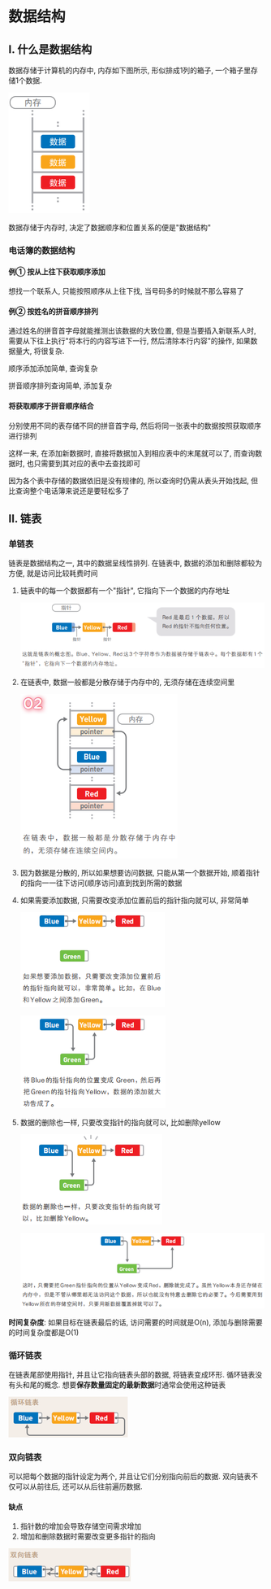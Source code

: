 # 数据结构

## I. 什么是数据结构

数据存储于计算机的内存中, 内存如下图所示, 形似排成1列的箱子, 一个箱子里存储1个数据.

![1648174326332](assets/1648174326332.png)

数据存储于内存时, 决定了数据顺序和位置关系的便是"数据结构"

### 电话簿的数据结构

#### 例① 按从上往下获取顺序添加

想找一个联系人, 只能按照顺序从上往下找, 当号码多的时候就不那么容易了

#### 例② 按姓名的拼音顺序排列

通过姓名的拼音首字母就能推测出该数据的大致位置, 但是当要插入新联系人时, 需要从下往上执行"将本行的内容写进下一行, 然后清除本行内容"的操作, 如果数据量大, 将很复杂.

顺序添加添加简单, 查询复杂

拼音顺序排列查询简单, 添加复杂

#### 将获取顺序于拼音顺序结合

分别使用不同的表存储不同的拼音首字母, 然后将同一张表中的数据按照获取顺序进行排列

这样一来, 在添加新数据时, 直接将数据加入到相应表中的末尾就可以了, 而查询数据时, 也只需要到其对应的表中去查找即可

因为各个表中存储的数据依旧是没有规律的, 所以查询时仍需从表头开始找起, 但比查询整个电话簿来说还是要轻松多了

## II. 链表

### 单链表

链表是数据结构之一, 其中的数据呈线性排列. 在链表中, 数据的添加和删除都较为方便, 就是访问比较耗费时间

1. 链表中的每一个数据都有一个"指针", 它指向下一个数据的内存地址

   ![1648175192537](assets/1648175192537.png)

2. 在链表中, 数据一般都是分散存储于内存中的, 无须存储在连续空间里

   ![1648175212147](assets/1648175212147.png)

3. 因为数据是分散的, 所以如果想要访问数据, 只能从第一个数据开始, 顺着指针的指向一一往下访问(顺序访问)直到找到所需的数据

4. 如果需要添加数据, 只需要改变添加位置前后的指针指向就可以, 非常简单

   ![1648213085281](assets/1648213085281.png)

   ![1648213165528](assets/1648213165528.png)

5. 数据的删除也一样, 只要改变指针的指向就可以, 比如删除yellow

   ![1648213355198](assets/1648213355198.png)

   ![1648213406455](assets/1648213406455.png)

**时间复杂度**: 如果目标在链表最后的话, 访问需要的时间就是O(n), 添加与删除需要的时间复杂度都是O(1)

### 循环链表

在链表尾部使用指针, 并且让它指向链表头部的数据, 将链表变成环形. 循环链表没有头和尾的概念. 想要**保存数量固定的最新数据**时通常会使用这种链表

![1648218569809](assets/1648218569809.png)

### 双向链表

可以把每个数据的指针设定为两个, 并且让它们分别指向前后的数据. 双向链表不仅可以从前往后, 还可以从后往前遍历数据.

#### 缺点

1. 指针数的增加会导致存储空间需求增加
2. 增加和删除数据时需要改变更多指针的指向

![1648218669418](assets/1648218669418.png)

